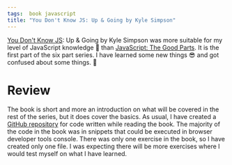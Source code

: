 ```yaml
---
tags:  book javascript
title: "You Don't Know JS: Up & Going by Kyle Simpson"
---
```

[You Don't Know JS](https://github.com/getify/You-Dont-Know-JS): Up & Going by Kyle Simpson was more suitable for my level of JavaScript knowledge 👶 than [JavaScript: The Good Parts](/javascript-the-good-parts). It is the first part of the six part series. I have learned some new things 😎 and got confused about some things. 🤔

# Review

The book is short and more an introduction on what will be covered in the rest of the series, but it does cover the basics. As usual, I have created a [GitHub repository](https://github.com/zeljkofilipin/you-dont-know-js-up-and-going) for code written while reading the book. The majority of the code in the book was in snippets that could be executed in browser developer tools console. There was only one exercise in the book, so I have created only one file. I was expecting there will be more exercises where I would test myself on what I have learned.
